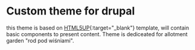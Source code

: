 # Custom theme for drupal 

this theme is based on [HTML5UP](https://html5up.net/){:target="_blank"} template, will contain basic components to present content. Theme is dediceated for allotment garden "rod pod wiśniami".

